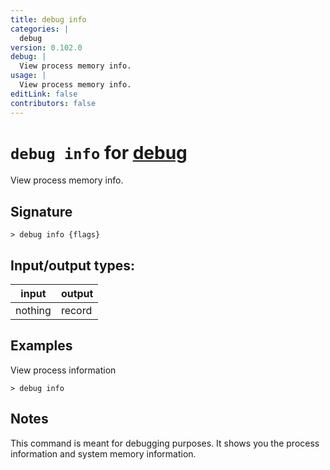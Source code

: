 ```yaml
---
title: debug info
categories: |
  debug
version: 0.102.0
debug: |
  View process memory info.
usage: |
  View process memory info.
editLink: false
contributors: false
---
```

<!-- This file is automatically generated. Please edit the command in https://github.com/nushell/nushell instead. -->

# `debug info` for [debug](/commands/categories/debug.md)

<div class='command-title'>View process memory info.</div>

## Signature

```> debug info {flags} ```


## Input/output types:

| input   | output |
| ------- | ------ |
| nothing | record |

## Examples

View process information
```nu
> debug info

```

## Notes
This command is meant for debugging purposes.
It shows you the process information and system memory information.